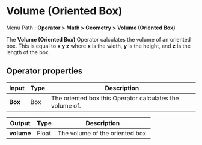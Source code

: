 # Volume (Oriented Box)

Menu Path : **Operator > Math > Geometry > Volume (Oriented Box)**

The **Volume (Oriented Box)** Operator calculates the volume of an oriented box. This is equal to **x y z** where **x** is the width, **y** is the height, and **z** is the length of the box.

## Operator properties

| **Input** | **Type** | **Description**                                          |
| --------- | -------- | -------------------------------------------------------- |
| **Box**   | Box      | The oriented box this Operator calculates the volume of. |

| **Output** | **Type** | **Description**                 |
| ---------- | -------- | ------------------------------- |
| **volume** | Float    | The volume of the oriented box. |